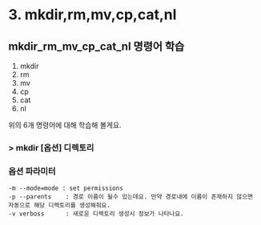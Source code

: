 # 3. mkdir,rm,mv,cp,cat,nl

## mkdir\_rm\_mv\_cp\_cat\_nl 명령어 학습

1. mkdir   
2. rm  
3. mv  
4. cp  
5. cat 
6. nl  

위의 6개 명령어에 대해 학습해 볼게요.

### &gt; mkdir \[옵션\] 디렉토리

### 옵션 파라미터

```text
-m --mode=mode : set permissions    
-p --parents    : 경로 이름이 될수 있는데요. 만약 경로내에 이름이 존재하지 않으면 자동으로 해당 디렉토리를 생성해줘요.  
-v verboss      : 새로운 디렉토리 생성시 정보가 나타나요.   
```

